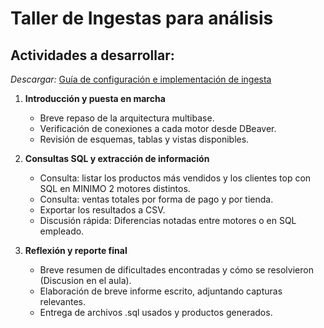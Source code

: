 # Taller de Ingestas para análisis

## Actividades a desarrollar:

*Descargar:* [Guía de configuración e implementación de ingesta](https://docs.google.com/document/d/1o4khvIhNvBtJ79TXjSvmWUWkmdGnbIJewbflcLIszjc/edit?usp=sharing)

1. **Introducción y puesta en marcha** 
    * Breve repaso de la arquitectura multibase.
    * Verificación de conexiones a cada motor desde DBeaver.
    * Revisión de esquemas, tablas y vistas disponibles.

2. **Consultas SQL y extracción de información**
    * Consulta: listar los productos más vendidos y los clientes top con SQL en MINIMO 2 motores distintos.
    * Consulta: ventas totales por forma de pago y por tienda.
    * Exportar los resultados a CSV.
    * Discusión rápida: Diferencias notadas entre motores o en SQL empleado.

3. **Reflexión y reporte final** 
    * Breve resumen de dificultades encontradas y cómo se resolvieron (Discusion en el aula).
    * Elaboración de breve informe escrito, adjuntando capturas relevantes.
    * Entrega de archivos .sql usados y productos generados.
